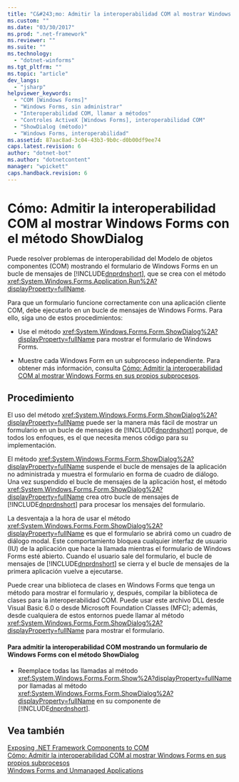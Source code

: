 ```yaml
---
title: "C&#243;mo: Admitir la interoperabilidad COM al mostrar Windows Forms con el m&#233;todo ShowDialog | Microsoft Docs"
ms.custom: ""
ms.date: "03/30/2017"
ms.prod: ".net-framework"
ms.reviewer: ""
ms.suite: ""
ms.technology: 
  - "dotnet-winforms"
ms.tgt_pltfrm: ""
ms.topic: "article"
dev_langs: 
  - "jsharp"
helpviewer_keywords: 
  - "COM [Windows Forms]"
  - "Windows Forms, sin administrar"
  - "Interoperabilidad COM, llamar a métodos"
  - "Controles ActiveX [Windows Forms], interoperabilidad COM"
  - "ShowDialog (método)"
  - "Windows Forms, interoperabilidad"
ms.assetid: 87aac8ad-3c04-43b3-9b0c-d0b00df9ee74
caps.latest.revision: 6
author: "dotnet-bot"
ms.author: "dotnetcontent"
manager: "wpickett"
caps.handback.revision: 6
---
```

# C&#243;mo: Admitir la interoperabilidad COM al mostrar Windows Forms con el m&#233;todo ShowDialog
Puede resolver problemas de interoperabilidad del Modelo de objetos componentes \(COM\) mostrando el formulario de Windows Forms en un bucle de mensajes de [!INCLUDE[dnprdnshort](../../../../includes/dnprdnshort-md.md)], que se crea con el método <xref:System.Windows.Forms.Application.Run%2A?displayProperty=fullName>.  
  
 Para que un formulario funcione correctamente con una aplicación cliente COM, debe ejecutarlo en un bucle de mensajes de Windows Forms. Para ello, siga uno de estos procedimientos:  
  
-   Use el método <xref:System.Windows.Forms.Form.ShowDialog%2A?displayProperty=fullName> para mostrar el formulario de Windows Forms.  
  
-   Muestre cada Windows Form en un subproceso independiente. Para obtener más información, consulta [Cómo: Admitir la interoperabilidad COM al mostrar Windows Forms en sus propios subprocesos](../../../../docs/framework/winforms/advanced/how-to-support-com-interop-by-displaying-each-windows-form-on-its-own-thread.md).  
  
## Procedimiento  
 El uso del método <xref:System.Windows.Forms.Form.ShowDialog%2A?displayProperty=fullName> puede ser la manera más fácil de mostrar un formulario en un bucle de mensajes de [!INCLUDE[dnprdnshort](../../../../includes/dnprdnshort-md.md)] porque, de todos los enfoques, es el que necesita menos código para su implementación.  
  
 El método <xref:System.Windows.Forms.Form.ShowDialog%2A?displayProperty=fullName> suspende el bucle de mensajes de la aplicación no administrada y muestra el formulario en forma de cuadro de diálogo. Una vez suspendido el bucle de mensajes de la aplicación host, el método <xref:System.Windows.Forms.Form.ShowDialog%2A?displayProperty=fullName> crea otro bucle de mensajes de [!INCLUDE[dnprdnshort](../../../../includes/dnprdnshort-md.md)] para procesar los mensajes del formulario.  
  
 La desventaja a la hora de usar el método <xref:System.Windows.Forms.Form.ShowDialog%2A?displayProperty=fullName> es que el formulario se abrirá como un cuadro de diálogo modal. Este comportamiento bloquea cualquier interfaz de usuario \(IU\) de la aplicación que hace la llamada mientras el formulario de Windows Forms esté abierto. Cuando el usuario sale del formulario, el bucle de mensajes de [!INCLUDE[dnprdnshort](../../../../includes/dnprdnshort-md.md)] se cierra y el bucle de mensajes de la primera aplicación vuelve a ejecutarse.  
  
 Puede crear una biblioteca de clases en Windows Forms que tenga un método para mostrar el formulario y, después, compilar la biblioteca de clases para la interoperabilidad COM. Puede usar este archivo DLL desde Visual Basic 6.0 o desde Microsoft Foundation Classes \(MFC\); además, desde cualquiera de estos entornos puede llamar al método <xref:System.Windows.Forms.Form.ShowDialog%2A?displayProperty=fullName> para mostrar el formulario.  
  
#### Para admitir la interoperabilidad COM mostrando un formulario de Windows Forms con el método ShowDialog  
  
-   Reemplace todas las llamadas al método <xref:System.Windows.Forms.Form.Show%2A?displayProperty=fullName> por llamadas al método <xref:System.Windows.Forms.Form.ShowDialog%2A?displayProperty=fullName> en su componente de [!INCLUDE[dnprdnshort](../../../../includes/dnprdnshort-md.md)].  
  
## Vea también  
 [Exposing .NET Framework Components to COM](../../../../docs/framework/interop/exposing-dotnet-components-to-com.md)   
 [Cómo: Admitir la interoperabilidad COM al mostrar Windows Forms en sus propios subprocesos](../../../../docs/framework/winforms/advanced/how-to-support-com-interop-by-displaying-each-windows-form-on-its-own-thread.md)   
 [Windows Forms and Unmanaged Applications](../../../../docs/framework/winforms/advanced/windows-forms-and-unmanaged-applications.md)